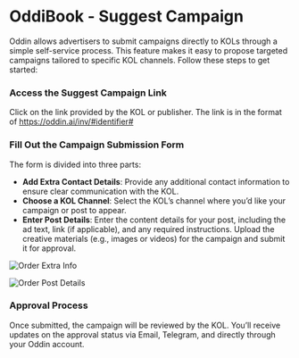 # OddiBook - Suggest Campaign

Oddin allows advertisers to submit campaigns directly to KOLs through a simple self-service process. This feature makes it easy to propose targeted campaigns tailored to specific KOL channels. Follow these steps to get started:

### Access the Suggest Campaign Link

Click on the link provided by the KOL or publisher. The link is in the format of https://oddin.ai/inv/#identifier#

### Fill Out the Campaign Submission Form

The form is divided into three parts:

- **Add Extra Contact Details**: Provide any additional contact information to ensure clear communication with the KOL.
- **Choose a KOL Channel**: Select the KOL’s channel where you’d like your campaign or post to appear.
- **Enter Post Details**: Enter the content details for your post, including the ad text, link (if applicable), and any required instructions. Upload the creative materials (e.g., images or videos) for the campaign and submit it for approval.

![Order Extra Info](/img/oddin-suggest-part-1.jpg)

![Order Post Details](/img/oddin-suggest-part-2.jpg)

### Approval Process

Once submitted, the campaign will be reviewed by the KOL. You’ll receive updates on the approval status via Email, Telegram, and directly through your Oddin account.
